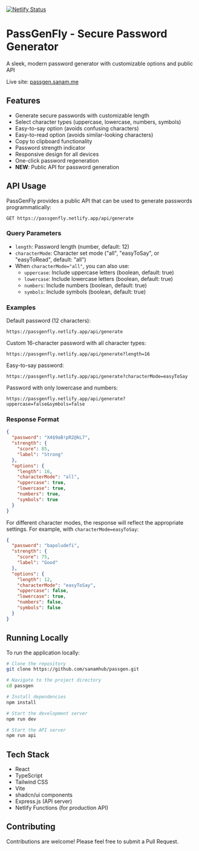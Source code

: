 [![Netlify Status](https://api.netlify.com/api/v1/badges/d7e4210e-05a7-4f98-adba-154a9ef643c1/deploy-status)](https://app.netlify.com/sites/passgenfly/deploys)

# PassGenFly - Secure Password Generator

A sleek, modern password generator with customizable options and public API

Live site: [passgen.sanam.me](https://passgen.sanam.me)

## Features

- Generate secure passwords with customizable length
- Select character types (uppercase, lowercase, numbers, symbols)
- Easy-to-say option (avoids confusing characters)
- Easy-to-read option (avoids similar-looking characters)
- Copy to clipboard functionality
- Password strength indicator
- Responsive design for all devices
- One-click password regeneration
- **NEW**: Public API for password generation

## API Usage

PassGenFly provides a public API that can be used to generate passwords programmatically:

```
GET https://passgenfly.netlify.app/api/generate
```

### Query Parameters

- `length`: Password length (number, default: 12)
- `characterMode`: Character set mode ("all", "easyToSay", or "easyToRead", default: "all")
- When `characterMode="all"`, you can also use:
  - `uppercase`: Include uppercase letters (boolean, default: true)
  - `lowercase`: Include lowercase letters (boolean, default: true)
  - `numbers`: Include numbers (boolean, default: true)
  - `symbols`: Include symbols (boolean, default: true)

### Examples

Default password (12 characters):

```
https://passgenfly.netlify.app/api/generate
```

Custom 16-character password with all character types:

```
https://passgenfly.netlify.app/api/generate?length=16
```

Easy-to-say password:

```
https://passgenfly.netlify.app/api/generate?characterMode=easyToSay
```

Password with only lowercase and numbers:

```
https://passgenfly.netlify.app/api/generate?uppercase=false&symbols=false
```

### Response Format

```json
{
  "password": "X4$9aB!pR2@kL7",
  "strength": {
    "score": 85,
    "label": "Strong"
  },
  "options": {
    "length": 16,
    "characterMode": "all",
    "uppercase": true,
    "lowercase": true,
    "numbers": true,
    "symbols": true
  }
}
```

For different character modes, the response will reflect the appropriate settings. For example, with `characterMode=easyToSay`:

```json
{
  "password": "bapoludefi",
  "strength": {
    "score": 75,
    "label": "Good"
  },
  "options": {
    "length": 12,
    "characterMode": "easyToSay",
    "uppercase": false,
    "lowercase": true,
    "numbers": false,
    "symbols": false
  }
}
```

## Running Locally

To run the application locally:

```sh
# Clone the repository
git clone https://github.com/sanamhub/passgen.git

# Navigate to the project directory
cd passgen

# Install dependencies
npm install

# Start the development server
npm run dev

# Start the API server
npm run api
```

## Tech Stack

- React
- TypeScript
- Tailwind CSS
- Vite
- shadcn/ui components
- Express.js (API server)
- Netlify Functions (for production API)

## Contributing

Contributions are welcome! Please feel free to submit a Pull Request.
